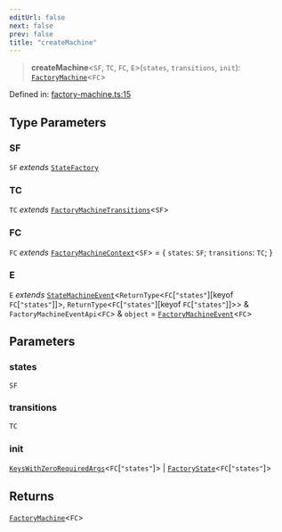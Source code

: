 ```yaml
---
editUrl: false
next: false
prev: false
title: "createMachine"
---
```


> **createMachine**\<`SF`, `TC`, `FC`, `E`\>(`states`, `transitions`, `init`): [`FactoryMachine`](/docs/src/content/docs/reference/interfaces/factorymachine/)\<`FC`\>

Defined in: [factory-machine.ts:15](https://github.com/WinstonFassett/matchina/blob/2d22b2187dda803854f54b63fe09d04bd833387d/src/factory-machine.ts#L15)

## Type Parameters

### SF

`SF` *extends* [`StateFactory`](/docs/src/content/docs/reference/type-aliases/statefactory/)

### TC

`TC` *extends* [`FactoryMachineTransitions`](/docs/src/content/docs/reference/type-aliases/factorymachinetransitions/)\<`SF`\>

### FC

`FC` *extends* [`FactoryMachineContext`](/docs/src/content/docs/reference/interfaces/factorymachinecontext/)\<`SF`\> = \{ `states`: `SF`; `transitions`: `TC`; \}

### E

`E` *extends* [`StateMachineEvent`](/docs/src/content/docs/reference/interfaces/statemachineevent/)\<`ReturnType`\<`FC`\[`"states"`\]\[keyof `FC`\[`"states"`\]\]\>, `ReturnType`\<`FC`\[`"states"`\]\[keyof `FC`\[`"states"`\]\]\>\> & `FactoryMachineEventApi`\<`FC`\> & `object` = [`FactoryMachineEvent`](/docs/src/content/docs/reference/type-aliases/factorymachineevent/)\<`FC`\>

## Parameters

### states

`SF`

### transitions

`TC`

### init

[`KeysWithZeroRequiredArgs`](/docs/src/content/docs/reference/type-aliases/keyswithzerorequiredargs/)\<`FC`\[`"states"`\]\> | [`FactoryState`](/docs/src/content/docs/reference/type-aliases/factorystate/)\<`FC`\[`"states"`\]\>

## Returns

[`FactoryMachine`](/docs/src/content/docs/reference/interfaces/factorymachine/)\<`FC`\>
